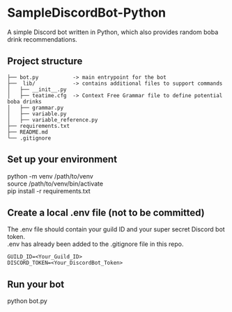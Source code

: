 # SampleDiscordBot-Python  
A simple Discord bot written in Python, which also provides random boba drink recommendations.

## Project structure
```
├── bot.py           -> main entrypoint for the bot  
├──  lib/            -> contains additional files to support commands  
│   ├── __init__.py  
│   ├── teatime.cfg  -> Context Free Grammar file to define potential boba drinks  
│   ├── grammar.py
│   ├── variable.py
│   ├── variable_reference.py
├── requirements.txt 
├── README.md
└── .gitignore
```

## Set up your environment  
python -m venv /path/to/venv  
source /path/to/venv/bin/activate  
pip install -r requirements.txt  

## Create a local .env file (not to be committed)
The .env file should contain your guild ID and your super secret Discord bot token.  
.env has already been added to the .gitignore file in this repo.  
```
GUILD_ID=<Your_Guild_ID>  
DISCORD_TOKEN=<Your_DiscordBot_Token>  
```

## Run your bot
python bot.py
